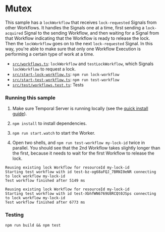 # Mutex

This sample has a `lockWorkflow` that receives `lock-requested` Signals from other Workflows. It handles the Signals one at a time, first sending a `lock-acquired` Signal to the sending Workflow, and then waiting for a Signal from that Workflow indicating that the Workflow is ready to release the lock. Then the `lockWorkflow` goes on to the next `lock-requested` Signal. In this way, you're able to make sure that only one Workflow Execution is performing a certain type of work at a time.

- [`src/workflows.ts`](src/workflows.ts): `lockWorkflow` and `testLockWorkflow`, which Signals `lockWorkflow` to request a lock.
- [`src/start-lock-workflow.ts`](src/start-lock-workflow.ts): `npm run lock-workflow`
- [`src/start-test-workflow.ts`](src/start-test-workflow.ts): `npm run test-workflow`
- [`src/test/workflows.test.ts`](src/test/workflows.test.ts): Tests

### Running this sample

1. Make sure Temporal Server is running locally (see the [quick install guide](https://docs.temporal.io/server/quick-install/)).
1. `npm install` to install dependencies.
1. `npm run start.watch` to start the Worker.

1. Open two shells, and `npm run test-workflow my-lock-id` twice in parallel. You should see that the 2nd Workflow takes slightly longer than the first, because it needs to wait for the first Workflow to release the lock.

```
Reusing existing lock Workflow for resourceId my-lock-id
Starting test workflow with id test-bz-og68aFQJ_7BRNI0eNR connecting to lock workflow my-lock-id
Test workflow finished after 5149 ms
```

```
Reusing existing lock Workflow for resourceId my-lock-id
Starting test workflow with id test-XbhfWN6769U8RCQt0JSps connecting to lock workflow my-lock-id
Test workflow finished after 6773 ms
```

### Testing

`npm run build && npm test`

